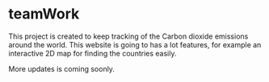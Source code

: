 # teamWork
This project is created to keep tracking of the Carbon dioxide emissions around the world.
This website is going to has a lot features, for example an interactive 2D map for finding the countries easily.

More updates is coming soonly.
